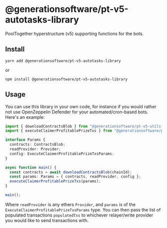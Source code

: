 # @generationsoftware/pt-v5-autotasks-library

PoolTogether hyperstructure (v5) supporting functions for the bots.

## Install

```
yarn add @generationsoftware/pt-v5-autotasks-library
```

or

```
npm install @generationsoftware/pt-v5-autotasks-library
```

## Usage

You can use this library in your own code, for instance if you would rather not use OpenZeppelin Defender for your automated/cron-based bots. Here's an example:

```ts
import { downloadContractsBlob } from "@generationsoftware/pt-v5-utils-js";
import { executeClaimerProfitablePrizeTxs } from "@generationsoftware/pt-v5-autotasks-library";

interface Params {
  contracts: ContractsBlob;
  readProvider: Provider;
  config: ExecuteClaimerProfitablePrizeTxsParams;
}

async function main() {
  const contracts = await downloadContractsBlob(chainId);
  const params: Params = { contracts, readProvider, config };
  executeClaimerProfitablePrizeTxs(params);
}

main();
```

Where `readProvider` is any ethers `Provider`, and `params` is of the `ExecuteClaimerProfitablePrizeTxsParams` type. You can then pass the list of populated transactions `populatedTxs` to whichever relayer/write provider you would like to send transactions with.
